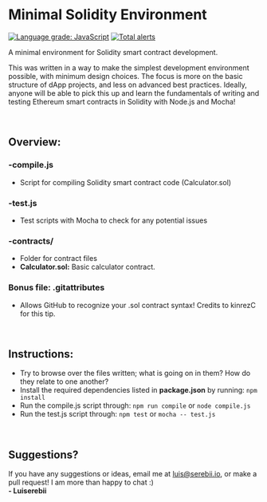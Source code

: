 # Minimal Solidity Environment
[![Language grade: JavaScript](https://img.shields.io/lgtm/grade/javascript/g/Luiserebii/Minimal-Solidity-Environment.svg?logo=lgtm&logoWidth=18)](https://lgtm.com/projects/g/Luiserebii/Minimal-Solidity-Environment/context:javascript)
[![Total alerts](https://img.shields.io/lgtm/alerts/g/Luiserebii/Minimal-Solidity-Environment.svg?logo=lgtm&logoWidth=18)](https://lgtm.com/projects/g/Luiserebii/Minimal-Solidity-Environment/alerts/)

A minimal environment for Solidity smart contract development.

This was written in a way to make the simplest development environment possible, with minimum design choices. The focus is more on the basic structure of dApp projects, and less on advanced best practices. Ideally, anyone will be able to pick this up and learn the fundamentals of writing and testing Ethereum smart contracts in Solidity with Node.js and Mocha!

<br>

## Overview:
### -compile.js 
* Script for compiling Solidity smart contract code (Calculator.sol)

### -test.js 
* Test scripts with Mocha to check for any potential issues

### -contracts/
* Folder for contract files
* <b>Calculator.sol:</b> Basic calculator contract.

### Bonus file: .gitattributes
* Allows GitHub to recognize your .sol contract syntax! Credits to kinrezC for this tip.

<br>

## Instructions:
* Try to browse over the files written; what is going on in them? How do they relate to one another?
* Install the required dependencies listed in <b>package.json</b> by running: `npm install`
* Run the compile.js script through: `npm run compile` or `node compile.js`
* Run the test.js script through: `npm test` or `mocha -- test.js`

<br>

## Suggestions?
If you have any suggestions or ideas, email me at luis@serebii.io, or make a pull request! I am more than happy to chat :) <br>
<b> - Luiserebii</b>
